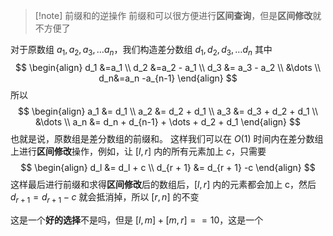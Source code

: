 >[!note] 前缀和的逆操作
> 前缀和可以很方便进行**区间查询**，但是**区间修改**就不方便了

对于原数组 $a_1, a_2, a_3,\dots a_n$，我们构造差分数组 $d_1, d_2, d_3,\dots d_n$
其中
$$
\begin{align}
d_1 &=a_1 \\
d_2 &=a_2 - a_1 \\
d_3 &= a_3 - a_2 \\
&\dots \\
d_n&=a_n -a_{n-1}
\end{align}
$$
所以
$$
\begin{align}
a_1 &= d_1 \\
a_2 &= d_2 + d_1 \\
a_3 &= d_3 + d_2 + d_1 \\
&\dots \\
a_n &= d_n + d_{n-1} + \dots + d_2 + d_1
\end{align}
$$
也就是说，原数组是差分数组的前缀和。
这样我们可以在 $O(1)$ 时间内在差分数组上进行**区间修改**操作，例如，让 $[l,r]$ 内的所有元素加上 $c$，只需要
$$
\begin{align}
d_l &= d_l + c \\
d_{r + 1} &= d_{r + 1} -c
\end{align}
$$
这样最后进行前缀和求得**区间修改**后的数组后，$[l,r]$ 内的元素都会加上 c，然后 $d_{r+1} = d_{r + 1} - c$ 就会抵消掉，所以 $[r,n]$ 的不变

这是一个**好的选择**不是吗，但是 $[l,m] + [m, r] == 10$，这是一个